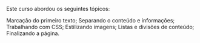 Este curso abordou os seguintes tópicos:

Marcação do primeiro texto;
Separando o conteúdo e informações;
Trabalhando com CSS;
Estilizando imagens;
Listas e divisões de conteúdo;
Finalizando a página.
